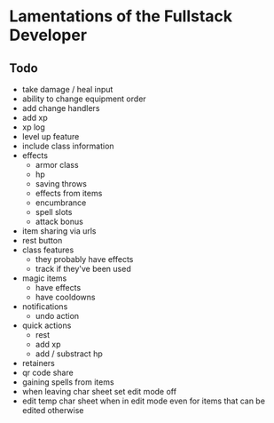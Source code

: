# Lamentations of the Fullstack Developer

## Todo
- take damage / heal input
- ability to change equipment order
- add change handlers
- add xp
- xp log
- level up feature
- include class information
- effects
  - armor class
  - hp
  - saving throws
  - effects from items
  - encumbrance
  - spell slots
  - attack bonus
- item sharing via urls
- rest button
- class features
  - they probably have effects
  - track if they've been used
- magic items
  - have effects
  - have cooldowns
- notifications
  - undo action
- quick actions
  - rest
  - add xp
  - add / substract hp
- retainers
- qr code share
- gaining spells from items
- when leaving char sheet set edit mode off
- edit temp char sheet when in edit mode even for items that can be edited otherwise
